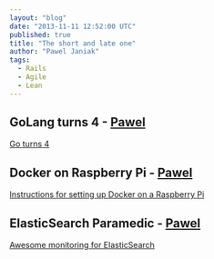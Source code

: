 ```yaml
---
layout: "blog"
date: "2013-11-11 12:52:00 UTC"
published: true
title: "The short and late one"
author: "Pawel Janiak"
tags:
  - Rails
  - Agile
  - Lean
---
```


## GoLang turns 4 - [Pawel](http://www.unboxedconsulting.com/people/pawel-janiak)

[Go turns 4](http://blog.golang.org/4years)

## Docker on Raspberry Pi - [Pawel](http://www.unboxedconsulting.com/people/pawel-janiak)

[Instructions for setting up Docker on a Raspberry Pi](http://resin.io/docker-on-raspberry-pi/)

## ElasticSearch Paramedic - [Pawel](http://www.unboxedconsulting.com/people/pawel-janiak)

[Awesome monitoring for ElasticSearch](http://karmi.github.io/elasticsearch-paramedic/)


